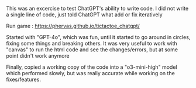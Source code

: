 <p>This was an excercise to test ChatGPT's ability to write code. I did not write a single line of code, just told ChatGPT what add or fix iteratively</p>
<p>Run game : <a target="_blank" href="https://phervas.github.io/tictactoe_chatgpt/">https://phervas.github.io/tictactoe_chatgpt/</a></p>
<p>Started with "GPT-4o", which was fun, until it started to go around in circles, fixing some things and breaking others. It was very useful to work with "canvas" to run the html code and see the changes/errors, but at some point didn't work anymore</p>
<p>Finally, copied a working copy of the code into a "o3-mini-high" model which performed slowly, but was really accurate while working on the fixes/features.</p>
